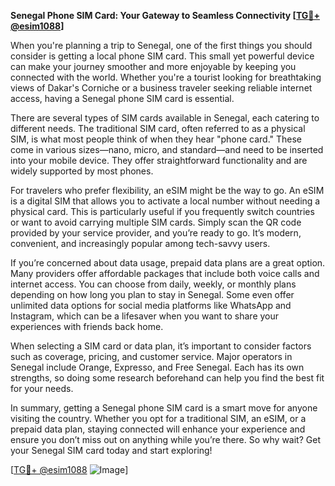 **Senegal Phone SIM Card: Your Gateway to Seamless Connectivity [[TG💪+ @esim1088](https://t.me/s/esim1088)]**

When you're planning a trip to Senegal, one of the first things you should consider is getting a local phone SIM card. This small yet powerful device can make your journey smoother and more enjoyable by keeping you connected with the world. Whether you're a tourist looking for breathtaking views of Dakar's Corniche or a business traveler seeking reliable internet access, having a Senegal phone SIM card is essential.

There are several types of SIM cards available in Senegal, each catering to different needs. The traditional SIM card, often referred to as a physical SIM, is what most people think of when they hear "phone card." These come in various sizes—nano, micro, and standard—and need to be inserted into your mobile device. They offer straightforward functionality and are widely supported by most phones.

For travelers who prefer flexibility, an eSIM might be the way to go. An eSIM is a digital SIM that allows you to activate a local number without needing a physical card. This is particularly useful if you frequently switch countries or want to avoid carrying multiple SIM cards. Simply scan the QR code provided by your service provider, and you’re ready to go. It’s modern, convenient, and increasingly popular among tech-savvy users.

If you’re concerned about data usage, prepaid data plans are a great option. Many providers offer affordable packages that include both voice calls and internet access. You can choose from daily, weekly, or monthly plans depending on how long you plan to stay in Senegal. Some even offer unlimited data options for social media platforms like WhatsApp and Instagram, which can be a lifesaver when you want to share your experiences with friends back home.

When selecting a SIM card or data plan, it’s important to consider factors such as coverage, pricing, and customer service. Major operators in Senegal include Orange, Expresso, and Free Senegal. Each has its own strengths, so doing some research beforehand can help you find the best fit for your needs.

In summary, getting a Senegal phone SIM card is a smart move for anyone visiting the country. Whether you opt for a traditional SIM, an eSIM, or a prepaid data plan, staying connected will enhance your experience and ensure you don’t miss out on anything while you’re there. So why wait? Get your Senegal SIM card today and start exploring!

[[TG💪+ @esim1088](https://t.me/s/esim1088) ![Image](https://i.postimg.cc/Y0z9fWf4/image.png)]